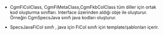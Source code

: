 


- CgmFiColClass, CgmFiMetaClass,CgmFkbColClass tüm diller için ortak kod oluşturma sınıfları. Interface üzerinden aldığı obje ile oluşturur. Örneğin CgmSpecsJava sınıfı java kodları oluşturur.

- SpecsJavaFiCol sınıfı , java için FiCol sınıfı için template/şablonları içerir.

